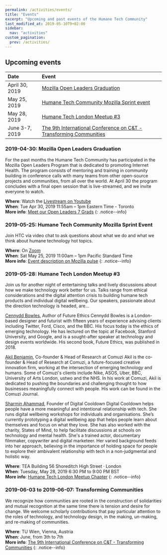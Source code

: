 ```yaml
---
permalink: /activities/events/
title: "Events"
excerpt: "Upcoming and past events of the Humane Tech Community"
last_modified_at: 2019-05-10T9+02:00
sidebar:
  nav: "activities"
custom_pagination:
  prev: /activities/
---
```


## Upcoming events

| Date | Event |
| :--- | :--- |
| April 30, 2019 | [Mozilla Open Leaders Graduation](#2019-04-30-mozilla-open-leaders-graduation) |
| May 25, 2019 | [Humane Tech Community Mozilla Sprint event](#2019-05-25-humane-tech-community-mozilla-sprint-event) |
| May 28, 2019 | [Humane Tech London Meetup #3](#2019-05-28-humane-tech-london-meetup-3) |
| June 3-7, 2019 | [The 9th International Conference on C&T - Transforming Communities](#2019-06-03-to-2019-06-07-transforming-communities) |



### 2019-04-30: Mozilla Open Leaders Graduation

For the past months the Humane Tech Community has participated in the Mozilla Open Leaders Program that is dedicated to promoting Internet Health. The program consists of mentoring and training in community building in conference calls with many teams from other open-source projects and communities, from all over the world. At April 30 the program concludes with a final open session that is live-streamed, and we invite everyone to watch.

**Where**: Watch the [Livestream on Youtube](https://www.youtube.com/watch?v=Amaw17K-u0Y)<br>
**When**: Tue Apr 30, 2019 11:55am – 1pm Eastern Time - Toronto<br>
**More info**: [Meet our Open Leaders 7 Grads](https://medium.com/p/9f6e0c24db1d)
{: .notice--info}


### 2019-05-25: Humane Tech Community Mozilla Sprint Event

Join HTC via video chat to ask questions about what we do and what we think about humane technology hot topics.

**Where**: On [Zoom](https://zoom.us/) <br>
**When**: Sat May 25, 2019 11:00am – 1pm Pacific Standard Time<br>
**More info**: [Event description on Mozilla pulse](https://www.mozillapulse.org/entry/1166)
{: .notice--info}

### 2019-05-28: Humane Tech London Meetup #3

Join us for another night of entertaining talks and lively discussions about how we make technology work better for us. Talks range from ethical considerations and the digital attention crisis to building humane tech products and individual digital wellbeing. Our speakers, passionate about the direction technology is headed, are...

[Cennydd Bowles](https://www.cennydd.com), Author of Future Ethics
Cennydd Bowles is a London-based designer and futurist with fifteen years of experience advising clients including Twitter, Ford, Cisco, and the BBC. His focus today is the ethics of emerging technology. He has lectured on the topic at Facebook, Stanford University, and Google, and is a sought-after speaker at technology and design events worldwide. His second book, Future Ethics, was published in 2018.

[Akil Benjamin](https://www.comuzi.xyz), Co-founder & Head of Research at Comuzi
Akil is the co-founder & Head of Research at Comuzi, a future-focused creative innovation firm, working at the intersection of emerging technology and humans. Some of Comuzi's clients include Nike, ASOS, Uber, BBC, University of Arts London, ustwo and the NHS. In his work at Comuzi, Akil is dedicated to pushing the boundaries and challenging thought to how businesses meaningfully connect with people. His work can be found in the Comuzi Journal.

[Sharmin Ahammad](https://www.digitalcooldown.com), Founder of Digital Cooldown
Digital Cooldown helps people have a more meaningful and intentional relationship with tech. She runs digital wellbeing workshops for individuals and organisations. She’s currently prototyping a digital wellbeing app that helps people learn about themselves and focus on what they love. She has also worked with the charity, States of Mind, to help facilitate discussions at schools on technology and mental health. She's a trained actor, documentary filmmaker, copywriter and digital marketeer. Her varied background feeds into her approach, believing in the importance of holding space for people to explore their ambivalent relationship with tech in a non-judgmental and holistic way.

**Where**: TEA Building 56 Shoreditch High Street · London<br>
**When**: Tuesday, May 28, 2019 6:30 PM to 9:00 PM BST<br>
**More info**: [Humane Tech London Meetup Chapter](https://www.meetup.com/Humane-Tech-London/events/260847431/)
{: .notice--info}


### 2019-06-03 to 2019-06-07: Transforming Communities

We recognize how communities are rooted in the construction of solidarities and mutual recognition at the same time there is tension and desire for change. We welcome scholarly contributions that pay particular attention to the roles of technology, and technology design, in the making, un-making, and re-making of communities.

**Where**: TU Wien, Vienna, Austria<br>
**When**: June, from 3th to 7th<br>
**More info**: [The 9th International Conference on C&T - Transforming Communities](https://2019.comtech.community/index.html)
{: .notice--info}
